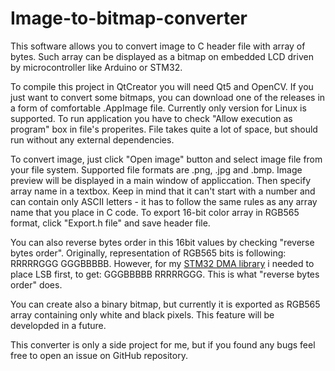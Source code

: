 # Image-to-bitmap-converter
This software allows you to convert image to C header file with array of bytes. Such array can be displayed as a bitmap on embedded LCD driven by microcontroller like Arduino or STM32.

To compile this project in QtCreator you will need Qt5 and OpenCV. If you just want to convert some bitmaps, you can download one of the releases in a form of comfortable .AppImage file. Currently only version for Linux is supported. To run application you have to check "Allow execution as program" box in file's properites. File takes quite a lot of space, but should run without any external dependencies.

To convert image, just click "Open image" button and select image file from your file system. Supported file formats are .png, .jpg and .bmp. Image preview will be displayed in a main window of appliccation. Then specify array name in a textbox. Keep in mind that it can't start with a number and can contain only ASCII letters - it has to follow the same rules as any array name that you place in C code. To export 16-bit color array in RGB565 format, click "Export.h file" and save header file. 

You can also reverse bytes order in this 16bit values by checking "reverse bytes order". Originally, representation of RGB565 bits is following: RRRRRGGG GGGBBBBB. However, for my [STM32 DMA library](https://github.com/wjklimek1/ILI9341_DMA_library) i needed to place LSB first, to get: GGGBBBBB RRRRRGGG. This is what "reverse bytes order" does.

You can create also a binary bitmap, but currently it is exported as RGB565 array containing only white and black pixels. This feature will be developded in a future.

This converter is only a side project for me, but if you found any bugs feel free to open an issue on GitHub repository. 
